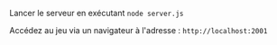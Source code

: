 Lancer le serveur en exécutant `node server.js`

Accédez au jeu via un navigateur à l'adresse : `http://localhost:2001`

